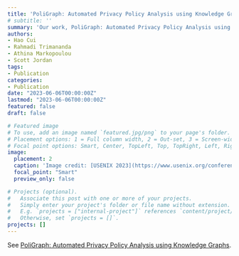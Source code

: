 ```yaml
---
title: 'PoliGraph: Automated Privacy Policy Analysis using Knowledge Graphs has been accepted to USENIX Security 2023!'
# subtitle: ''
summary: 'Our work, PoliGraph: Automated Privacy Policy Analysis using Knowledge Graphs has been accepted to USENIX Security 2023.'
authors:
- Hao Cui
- Rahmadi Trimananda
- Athina Markopoulou
- Scott Jordan
tags:
- Publication
categories:
- Publication
date: "2023-06-06T00:00:00Z"
lastmod: "2023-06-06T00:00:00Z"
featured: false
draft: false

# Featured image
# To use, add an image named `featured.jpg/png` to your page's folder.
# Placement options: 1 = Full column width, 2 = Out-set, 3 = Screen-width
# Focal point options: Smart, Center, TopLeft, Top, TopRight, Left, Right, BottomLeft, Bottom, BottomRight
image:
  placement: 2
  caption: 'Image credit: [USENIX 2023](https://www.usenix.org/conference/usenixsecurity23)'
  focal_point: "Smart"
  preview_only: false

# Projects (optional).
#   Associate this post with one or more of your projects.
#   Simply enter your project's folder or file name without extension.
#   E.g. `projects = ["internal-project"]` references `content/project/deep-learning/index.md`.
#   Otherwise, set `projects = []`.
projects: []
---
```


See [PoliGraph: Automated Privacy Policy Analysis using Knowledge Graphs](https://www.usenix.org/conference/usenixsecurity23/presentation/cui).
